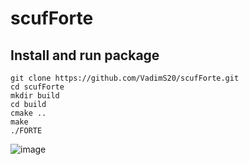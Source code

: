 # scufForte

## Install and run package
```
git clone https://github.com/VadimS20/scufForte.git
cd scufForte
mkdir build
cd build
cmake ..
make
./FORTE
```
![image](https://github.com/user-attachments/assets/6a53cb2d-2895-44c1-b8f8-14c581958bda)

